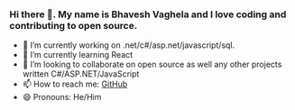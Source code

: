 ### Hi there 👋. My name is Bhavesh Vaghela and I love coding and contributing to open source.

- 🔭 I’m currently working on .net/c#/asp.net/javascript/sql.
- 🌱 I’m currently learning React
- 👯 I’m looking to collaborate on open source as well any other projects written C#/ASP.NET/JavaScript
- 📫 How to reach me: [GitHub](https://github.com/vaghelabhavesh)
- 😄 Pronouns: He/Him
